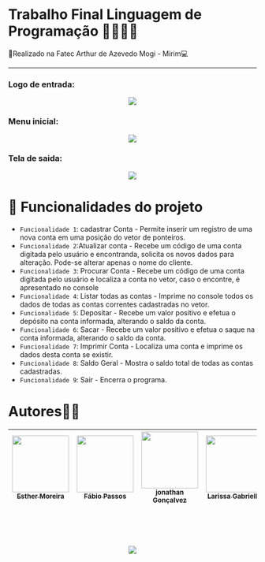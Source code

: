 <h1>Trabalho Final Linguagem de Programação 👨‍💻👩‍💻</h1>
 🏫Realizado na Fatec Arthur de Azevedo  Mogi - Mirim💻
 <hr>

<h3>Logo de entrada:</h1>
<p align = "center">
<img  src ="https://user-images.githubusercontent.com/61357219/205297621-377a7e90-7f66-470a-a16d-186ac654c9ec.jpg"></img>
</p>
<h3>Menu inicial:</h1>
<p align = "center">
<img align = "center" src ="https://user-images.githubusercontent.com/61357219/205297648-6f6c0393-3c0c-42fb-b6c0-e5beaaaef1d2.jpg"></img>
</p>

<h3>Tela de saida:</h1>
<p align = "center">
<img align = "center" src ="https://user-images.githubusercontent.com/61357219/205297662-8876fcc6-2f78-4d34-a782-e27341d4afd9.jpg"></img>
</p>

# :hammer: Funcionalidades do projeto

- `Funcionalidade 1`: cadastrar Conta - Permite inserir um registro de uma nova conta em uma posição do vetor de ponteiros.
- `Funcionalidade 2`:Atualizar conta - Recebe um código de uma conta digitada pelo usuário e encontranda, solicita os novos dados para alteração. Pode-se alterar apenas o nome do cliente.
- `Funcionalidade 3`: Procurar Conta - Recebe um código de uma conta digitada pelo usuário e localiza a conta no vetor, caso o encontre, é apresentado no console
- `Funcionalidade 4`: Listar todas as contas - Imprime no console todos os dados de todas as contas correntes cadastradas no vetor.
- `Funcionalidade 5`: Depositar - Recebe um valor positivo e efetua o depósito na conta informada, alterando o saldo da conta.
- `Funcionalidade 6`: Sacar - Recebe um valor positivo e efetua o saque na conta informada, alterando o saldo da conta.
- `Funcionalidade 7`: Imprimir Conta - Localiza uma conta e imprime os dados desta conta se existir.
- `Funcionalidade 8`: Saldo Geral - Mostra o saldo total de todas as contas cadastradas.
- `Funcionalidade 9`: Sair -  Encerra o programa.

# Autores👦👧

| [<img src="https://avatars.githubusercontent.com/u/90858007?v=4https://avatars.githubusercontent.com/u/90858007?v=4" width=115><br><sub>Esther Moreira</sub>](https://github.com/EstherMoreiraPedrosa) |  [<img src="https://avatars.githubusercontent.com/u/61357219?v=4" width=115><br><sub>Fábio Passos</sub>](https://github.com/FabioPassos10) |  [<img src="https://avatars.githubusercontent.com/u/99525808?v=4" width=115><br><sub>jonathan Gonçalvez</sub>](https://github.com/Joejoegoncalves) | [<img src="https://pps.whatsapp.net/v/t61.24694-24/310339022_909712923344392_1518839047327845488_n.jpg?ccb=11-4&oh=01_AdQgDxyS2_U1oJYxQCNAm6q1Rc0vUCXnDKJfgCfMalGf2A&oe=6397269A" width=115><br><sub>Larissa Gabrielle</sub>](https://github.com/LarissaGabrielle) |
| :---: | :---: | :---: | :---: |


<br>
<br>
<br>
<p align="center">
<img src="http://img.shields.io/static/v1?label=STATUS&message=%20FINALIZADO&color=GREEN&style=for-the-badge"/>
</p>




